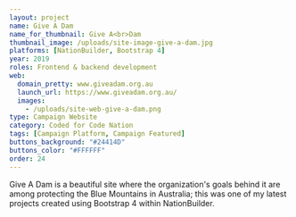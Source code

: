 ```yaml
---
layout: project
name: Give A Dam
name_for_thumbnail: Give A<br>Dam
thumbnail_image: /uploads/site-image-give-a-dam.jpg
platforms: [NationBuilder, Bootstrap 4]
year: 2019
roles: Frontend & backend development
web:
  domain_pretty: www.giveadam.org.au
  launch_url: https://www.giveadam.org.au/
  images:
    - /uploads/site-web-give-a-dam.png
type: Campaign Website
category: Coded for Code Nation
tags: [Campaign Platform, Campaign Featured]
buttons_background: "#24414D"
buttons_color: "#FFFFFF"
order: 24
---
```


Give A Dam is a beautiful site where the organization's goals behind it are among protecting the Blue Mountains in Australia; this was one of my latest projects created using Bootstrap 4 within NationBuilder.
